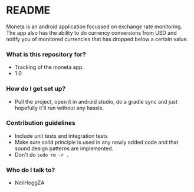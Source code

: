 # README #

Moneta is an android application focussed on exchange rate monitoring. The app also has the ability to do currency conversions from USD and notify you of monitored currencies that has dropped below a certain value.

### What is this repository for? ###

* Tracking of the moneta app.
* 1.0

### How do I get set up? ###

* Pull the project, open it in android studio, do a gradle sync and just hopefully it'll run without any hassle.

### Contribution guidelines ###

* Include unit tests and integration tests
* Make sure solid principle is used in any newly added code and that sound design patterns are implemented.
* Don't do ```sudo rm -r .```

### Who do I talk to? ###

* NeilHoggZA
